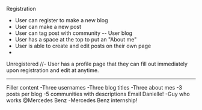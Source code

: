 Registration
- User can register to make a new blog
- User can make a new post
- User can tag post with community
--
User blog
- User has a space at the top to put an "About me"
- User is able to create and edit posts on their own page
-

Unregistered
//- User has a profile page that they can fill out immediately upon registration and edit at anytime.


-----


Filler content
-Three usernames
-Three blog titles
-Three about mes
-3 posts per blog
-5 communities with descriptions
Email Danielle!
-Guy who works @Mercedes Benz
-Mercedes Benz internship!
